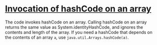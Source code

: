 # [Invocation of hashCode on an array](https://spotbugs.readthedocs.io/en/latest/bugDescriptions.html#DMI_INVOKING_HASHCODE_ON_ARRAY)

The code invokes hashCode on an array. Calling hashCode on
an array returns the same value as System.identityHashCode, and ignores
the contents and length of the array. If you need a hashCode that
depends on the contents of an array `a`,
use `java.util.Arrays.hashCode(a)`.